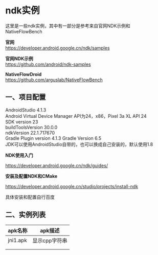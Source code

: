 # ndk实例
这里是一些ndk实例，其中有一部分是参考来自官网NDK示例和NativeFlowBench  

**官网**  
https://developer.android.google.cn/ndk/samples  

**官网NDK示例**  
https://github.com/android/ndk-samples  

**NativeFlowDroid**    
https://github.com/arguslab/NativeFlowBench  


## 一、项目配置  

AndroidStudio 4.1.3  
Android Virtual Device Manager API为24，x86，Pixel 3a XL API 24  
SDK version 23  
buildToolsVersion 30.0.0  
ndkVersion 22.1.717670  
Gradle Plugin version 4.1.3 Gradle Version 6.5  
JDK可以使用AndroidStudio自带的，也可以换成自己安装的，默认使用1.8  

**NDK使用入门**

https://developer.android.google.cn/ndk/guides/

**安装及配置NDK和CMake**

https://developer.android.google.cn/studio/projects/install-ndk

具体安装和配置自行百度  

## 二、实例列表

|  apk名称    |  apk描述    |
| ---- | ---- | 
|   jni1.apk   |  显示cpp字符串    |
|      |      |
|      |      |

